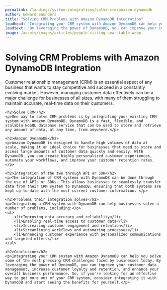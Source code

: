 ```yaml
---
permalink: /landings/system-integrations/solve-crm/amazon-dynamodb
author: Edward Saunders
title: "Solving CRM Problems with Amazon DynamoDB Integration"
leadhead: "Integrating your CRM system with Amazon DynamoDB can help you solve some of the most pressing CRM challenges faced by businesses today"
leadtext: "By leveraging the power of DynamoDB, you can improve your customer data management, increase customer loyalty and retention, and enhance your overall business performance. So, if you're looking for an effective way to get more out of your CRM system, consider integrating it with DynamoDB and start seeing the benefits for yourself."
image: /assets/images/articles/people-sitting-near-table.webp
---
```

<div class="arttext">    <h1>Solving CRM Problems with Amazon DynamoDB Integration</h1>
    <p>Customer relationship management (CRM) is an essential aspect of any business that wants to stay competitive and succeed in a constantly evolving market. However, managing customer data effectively can be a major challenge for businesses of all sizes, with many of them struggling to maintain accurate, real-time data on their customers. </p>

    <h2>Solve CRM</h2>
    <p>One way to solve CRM problems is by integrating your existing CRM system with Amazon DynamoDB. DynamoDB is a fast, flexible, and scalable NoSQL database service that can be used to store and retrieve any amount of data, at any time, from anywhere.</p>

    <h2>Amazon DynamoDB</h2>
    <p>Amazon DynamoDB is designed to handle high volumes of data at scale, making it an ideal choice for businesses that need to store and access large amounts of customer data quickly and easily. With DynamoDB, you can create highly personalized customer experiences, automate your workflows, and improve your customer retention rates.</p>

    <h2>Integration of the two through API or SDK</h2>
    <p>The integration of CRM systems with DynamoDB can be done through the use of APIs or SDKs. This allows businesses to seamlessly transfer data from their CRM system to DynamoDB, ensuring that both systems are kept up-to-date with the most current customer information. </p>

    <h2>Problems their integration solves</h2>
    <p>Integrating a CRM system with DynamoDB can help businesses solve a number of problems, including:</p>
    <ul> 
        <li>Improving data accuracy and reliability</li>
        <li>Enabling real-time access to customer data</li>
        <li>Increasing customer engagement and retention</li>
        <li>Streamlining workflows and automating processes</li>
        <li>Enhancing customer experience with personalized communications and targeted offers</li>
    </ul>

    <h2>Conclusion</h2>
    <p>Integrating your CRM system with Amazon DynamoDB can help you solve some of the most pressing CRM challenges faced by businesses today. By leveraging the power of DynamoDB, you can improve your customer data management, increase customer loyalty and retention, and enhance your overall business performance. So, if you're looking for an effective way to get more out of your CRM system, consider integrating it with DynamoDB and start seeing the benefits for yourself.</p>
</div>